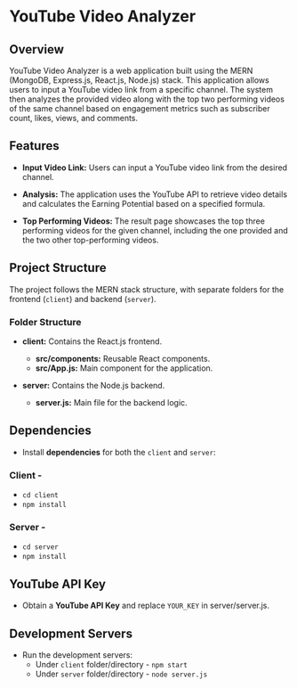 # YouTube Video Analyzer

## Overview

YouTube Video Analyzer is a web application built using the MERN (MongoDB, Express.js, React.js, Node.js) stack. This application allows users to input a YouTube video link from a specific channel. The system then analyzes the provided video along with the top two performing videos of the same channel based on engagement metrics such as subscriber count, likes, views, and comments.

## Features

- **Input Video Link:** Users can input a YouTube video link from the desired channel.

- **Analysis:** The application uses the YouTube API to retrieve video details and calculates the Earning Potential based on a specified formula.

- **Top Performing Videos:** The result page showcases the top three performing videos for the given channel, including the one provided and the two other top-performing videos.

## Project Structure

The project follows the MERN stack structure, with separate folders for the frontend (`client`) and backend (`server`).

### Folder Structure

- **client:** Contains the React.js frontend.
  - **src/components:** Reusable React components.
  - **src/App.js:** Main component for the application.

- **server:** Contains the Node.js backend.
  - **server.js:** Main file for the backend logic.
 
## Dependencies

- Install **dependencies** for both the `client` and `server`:

### Client -
  - `cd client`
  - `npm install`

### Server -
 - `cd server`
 - `npm install`

## YouTube API Key

- Obtain a **YouTube API Key** and replace `YOUR_KEY` in server/server.js.

## Development Servers

- Run the development servers:
  - Under `client` folder/directory - `npm start`
  - Under `server` folder/directory - `node server.js`
